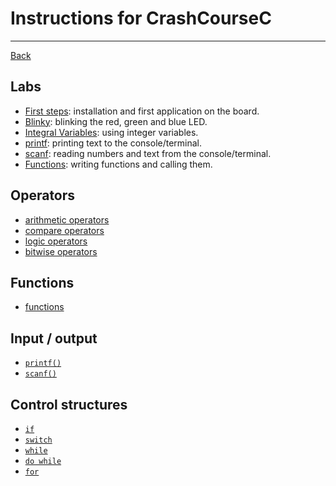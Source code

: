 ﻿# Instructions for CrashCourseC

---

[Back](../README.md)

## Labs
* [First steps](labs/first.md): installation and first application on the board.
* [Blinky](labs/blinky.md): blinking the red, green and blue LED.
* [Integral Variables](labs/integralVariables.md): using integer variables.
* [printf](labs/printf.md): printing text to the console/terminal.
* [scanf](labs/scanf.md): reading numbers and text from the console/terminal.
* [Functions](labs/functions.md): writing functions and calling them.

## Operators
* [arithmetic operators](op/arithmetic.md)
* [compare operators](op/compare.md)
* [logic operators](op/logic.md)
* [bitwise operators](op/bit.md)

## Functions
* [functions](functions/functions.md)

## Input / output
* [```printf()```](io/printf.md)
* [```scanf()```](io/scanf.md)

## Control structures

* [```if```](controls/if.md)
* [```switch```](controls/switch.md)
* [```while```](controls/while.md)
* [```do while```](controls/do-while.md)
* [```for```](controls/for.md)
